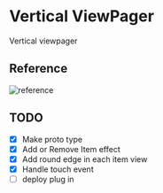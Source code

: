 # Vertical ViewPager

Vertical viewpager

## Reference

![reference](https://user-images.githubusercontent.com/35194820/82746753-4e421980-9dce-11ea-9c80-be521c497d4d.gif)

## TODO

- [x] Make proto type
- [x] Add or Remove Item effect
- [x] Add round edge in each item view
- [x] Handle touch event
- [ ] deploy plug in
